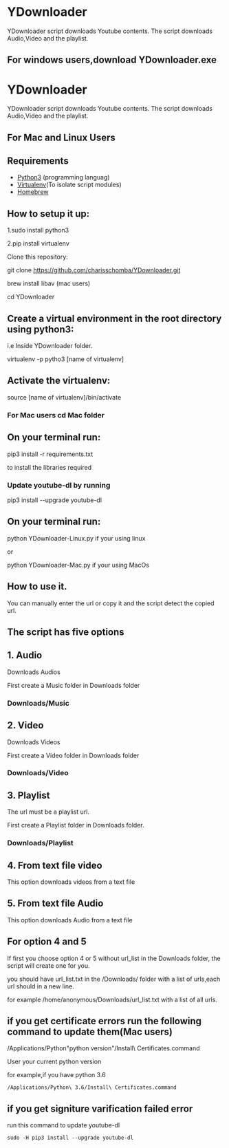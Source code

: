# YDownloader
YDownloader script downloads Youtube contents.
The script downloads Audio,Video and the playlist.

## For windows users,download YDownloader.exe

# YDownloader
YDownloader script downloads Youtube contents.
The script downloads Audio,Video and the playlist.

## For Mac and Linux Users

## Requirements

- [Python3](https://www.python.org/) (programming languag)
- [Virtualenv](https://virtualenv.pypa.io/en/stable/)(To isolate script modules)
- [Homebrew](https://brew.sh/)

## How to setup it up:

1.sudo install python3

2.pip install virtualenv

Clone this repository:

git clone  https://github.com/charisschomba/YDownloader.git

brew install libav (mac users)

cd YDownloader

## Create a virtual environment in the root directory using python3:

i.e Inside YDownloader folder.

virtualenv -p pytho3 [name of virtualenv]

## Activate the virtualenv:

source [name of virtualenv]/bin/activate

### For Mac users cd Mac folder

## On your terminal run:

pip3 install -r requirements.txt

to install the libraries required

### Update youtube-dl by running 

pip3 install --upgrade youtube-dl

## On your terminal run:

python YDownloader-Linux.py if your using linux

or

python YDownloader-Mac.py if your using MacOs


## How to use it.
You can manually enter the url or copy it and the script detect the copied url.

## The  script has five options
## 1. Audio

Downloads Audios

First create a Music folder in Downloads folder

### Downloads/Music

## 2. Video

Downloads Videos

First create a Video folder in Downloads folder

### Downloads/Video

## 3. Playlist

The url must be a playlist url.

First create a Playlist folder in Downloads folder.

### Downloads/Playlist

## 4. From text file video

This option downloads videos from a text file

## 5. From text file Audio

This option downloads Audio from a text file

## For option 4 and 5

If first you choose option 4 or 5 without url_list in the Downloads folder,
the script will create one for you.

you should have url_list.txt in the /Downloads/ folder with a list of urls,each url should in a new line.

for example /home/anonymous/Downloads/url_list.txt with a list of all urls.

## if you get certificate errors run the following command to update them(Mac users)
/Applications/Python\"python version"/Install\ Certificates.command

User your current python version

for example,if you have python 3.6

`/Applications/Python\ 3.6/Install\ Certificates.command`
## if you get signiture varification failed error

run this command to update youtube-dl

`sudo -H pip3 install --upgrade youtube-dl`

















